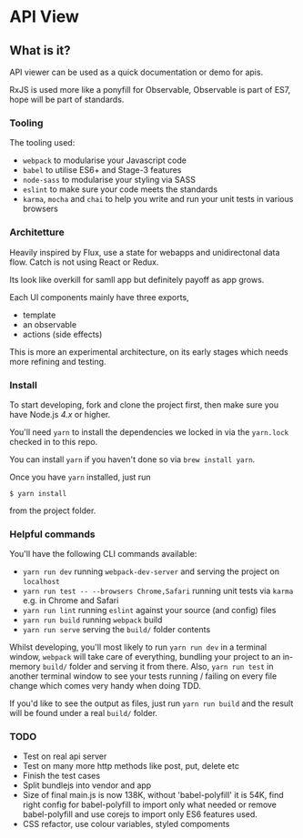 # API View

## What is it?

API viewer can be used as a quick documentation or demo for apis.

RxJS is used more like a ponyfill for Observable, Observable is part of ES7, hope will be part of standards.

### Tooling

The tooling used:

- `webpack` to modularise your Javascript code
- `babel` to utilise ES6+ and Stage-3 features
- `node-sass` to modularise your styling via SASS
- `eslint` to make sure your code meets the standards
- `karma`, `mocha` and `chai` to help you write and run your unit tests in various browsers

### Architetture

Heavily inspired by Flux, use a state for webapps and unidirectonal data flow. Catch is not using React or Redux. 

Its look like overkill for samll app but definitely payoff as app grows.

Each UI components mainly have three exports, 
- template
- an observable
- actions (side effects)

This is more an experimental architecture, on its early stages which needs more refining and testing.

### Install

To start developing, fork and clone the project first, then make sure you have Node.js *4.x* or higher.

You'll need `yarn` to install the dependencies we locked in via the `yarn.lock` checked in to this repo.

You can install `yarn` if you haven't done so via `brew install yarn`.

Once you have `yarn` installed, just run

```
$ yarn install
```

from the project folder.

### Helpful commands

You'll have the following CLI commands available:

- `yarn run dev` running `webpack-dev-server` and serving the project on `localhost`
- `yarn run test -- --browsers Chrome,Safari` running unit tests via `karma` e.g. in Chrome and Safari
- `yarn run lint` running `eslint` against your source (and config) files
- `yarn run build` running `webpack` build
- `yarn run serve` serving the `build/` folder contents

Whilst developing, you'll most likely to run `yarn run dev` in a terminal window, `webpack` will take care of everything, bundling your project to an in-memory `build/` folder and serving it from there. Also, `yarn run test` in another terminal window to see your tests running / failing on every file change which comes very handy when doing TDD.

If you'd like to see the output as files, just run `yarn run build` and the result will be found under a real `build/` folder.

### TODO
- Test on real api server
- Test on many more http methods like post, put, delete etc
- Finish the test cases
- Split bundlejs into vendor and app
- Size of final main.js is now 138K, without 'babel-polyfill' it is 54K, find right config for babel-polyfill to import only what needed or remove babel-polyfill and use corejs to import only ES6 features used.
- CSS refactor, use colour variables, styled compoments


